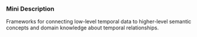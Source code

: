 ### Mini Description

Frameworks for connecting low-level temporal data to higher-level semantic concepts and domain knowledge about temporal relationships.
